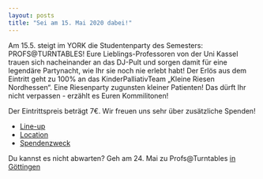 ```yaml
---
layout: posts
title: "Sei am 15. Mai 2020 dabei!"
---
```


Am 15.5. steigt im YORK die Studentenparty des Semesters: PROFS@TURNTABLES!
Eure Lieblings-Professoren von der Uni Kassel trauen sich nacheinander an
das DJ-Pult und sorgen damit für eine legendäre Partynacht, wie Ihr sie noch
nie erlebt habt! Der Erlös aus dem Eintritt geht zu 100% an das
KinderPalliativTeam „Kleine Riesen Nordhessen“. Eine Riesenparty zugunsten
kleiner Patienten! Das dürft Ihr nicht verpassen - erzählt es Euren
Kommilitonen!

Der Eintrittspreis beträgt 7€. Wir freuen uns sehr über zusätzliche Spenden!

- [Line-up](/pat_2018/line-up)
- [Location](/pat_2018/location)
- [Spendenzweck](/pat_2018/spendenzweck)

Du kannst es nicht abwarten? Geh am 24. Mai zu Profs@Turntables [in Göttingen](http://www.profs-at-turntables.de/)
